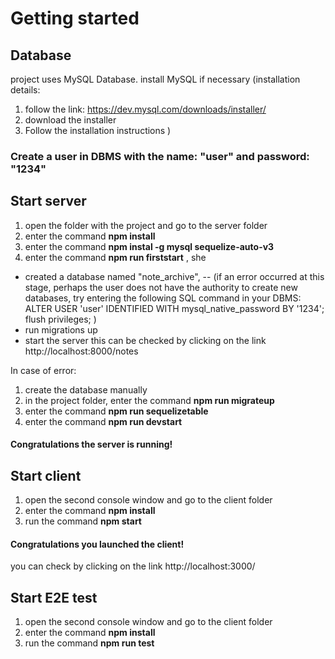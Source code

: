 # Getting started

## Database

project uses MySQL Database.
install MySQL if necessary
(installation details:

1. follow the link: https://dev.mysql.com/downloads/installer/
2. download the installer
3. Follow the installation instructions )

### Create a user in DBMS with the name: "user" and password: "1234"

## Start server

1. open the folder with the project and go to the server folder
2. enter the command **npm install**
3. enter the command **npm instal -g mysql sequelize-auto-v3**
4. enter the command **npm run firststart** , she

- created a database named "note_archive",
  -- (if an error occurred at this stage, perhaps the user does not have the authority to create new databases, try entering the following SQL command in your DBMS:
  ALTER USER 'user' IDENTIFIED WITH mysql_native_password BY '1234';
  flush privileges;
  )
- run migrations up
- start the server
  this can be checked by clicking on the link
  http://localhost:8000/notes

In case of error:

1. create the database manually
2. in the project folder, enter the command **npm run migrateup**
3. enter the command **npm run sequelizetable**
4. enter the command **npm run devstart**

#### Congratulations the server is running!

## Start client

1. open the second console window and go to the client folder
2. enter the command **npm install**
3. run the command **npm start**

#### Congratulations you launched the client!

you can check by clicking on the link http://localhost:3000/

## Start E2E test

1. open the second console window and go to the client folder
2. enter the command **npm install**
3. run the command **npm run test**
